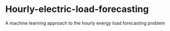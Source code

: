 # Hourly-electric-load-forecasting
A machine learning approach to the hourly energy load forecasting problem
